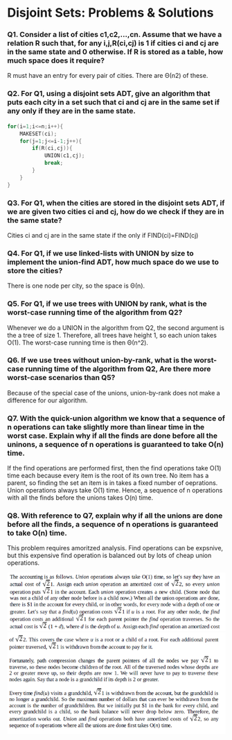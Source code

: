 # Disjoint Sets: Problems & Solutions

### Q1. Consider a list of cities c1,c2,...,cn. Assume that we have a relation R such that, for any i,j,R(ci,cj) is 1 if cities ci and cj are in the same state and 0 otherwise. If R is stored as a table, how much space does it require?

R must have an entry for every pair of cities. There are Θ(n2) of these.

### Q2. For Q1, using a disjoint sets ADT, give an algorithm that puts each city in a set such that ci and cj are in the same set if any only if they are in the same state.

```c
for(i=1;i<=n;i++){
    MAKESET(ci);
    for(j=1;j<=i-1;j++){
        if(R(ci,cj)){
            UNION(c1,cj);
            break;
        }
    }
}
```

### Q3. For Q1, when the cities are stored in the disjoint sets ADT, if we are given two cities ci and cj, how do we check if they are in the same state?

Cities ci and cj are in the same state if the only if FIND(ci)=FIND(cj)

### Q4. For Q1, if we use linked-lists with UNION by size to implement the union-find ADT, how much space do we use to store the cities?

There is one node per city, so the space is Θ(n).

### Q5. For Q1, if we use trees with UNION by rank, what is the worst-case running time of the algorithm from Q2?

Whenever we do a UNION in the algorithm from Q2, the second argument is the a tree of size 1. Therefore, all trees have height 1, so each union takes O(1). The worst-case running time is then Θ(n^2).

### Q6. If we use trees without union-by-rank, what is the worst-case running time of the algorithm from Q2, Are there more worst-case scenarios than Q5?

Because of the special case of the unions, union-by-rank does not make a difference for our algorithm.

### Q7. With the quick-union algorithm we know that a sequence of n operations can take slightly more than linear time in the worst case. Explain why if all the finds are done before all the uninons, a sequence of n operations is guaranteed to take O(n) time.

If the find operations are performed first, then the find operations take O(1) time each because every item is the root of its own tree. No item has a parent, so finding the set an item is in takes a fixed number of oeprations. Union operations always take O(1) time. Hence, a sequence of n operations with all the finds before the unions takes O(n) time.

### Q8. With reference to Q7, explain why if all the unions are done before all the finds, a sequence of n operations is guaranteed to take O(n) time.

This problem requires amoritzed analysis. Find operations can be expsnive, but this expensive find operation is balanced out by lots of cheap union operations.

![alt text](image-9.png)
![alt text](image-10.png)